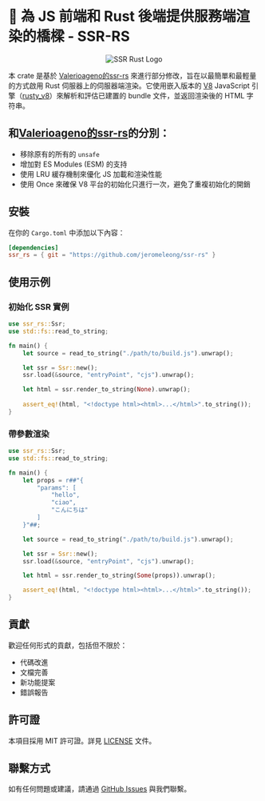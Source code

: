 # 🚀 為 JS 前端和 Rust 後端提供服務端渲染的橋樑 - SSR-RS

<p align="center">
  <img src="https://raw.githubusercontent.com/jeromeleong/ssr-rs/main/logo.png" alt="SSR Rust Logo">
</p>

本 crate 是基於 [Valerioageno的ssr-rs](https://github.com/Valerioageno/ssr-rs) 來進行部分修改，旨在以最簡單和最輕量的方式啟用 Rust 伺服器上的伺服器端渲染。它使用嵌入版本的 [V8](https://v8.dev/) JavaScript 引擎（<a href="https://github.com/denoland/rusty_v8" target="_blank">rusty_v8</a>）來解析和評估已建置的 bundle 文件，並返回渲染後的 HTML 字符串。

## 和[Valerioageno的ssr-rs](https://github.com/Valerioageno/ssr-rs)的分別：
- 移除原有的所有的 `unsafe`
- 增加對 ES Modules (ESM) 的支持
- 使用 LRU 緩存機制來優化 JS 加載和渲染性能
- 使用 Once 來確保 V8 平台的初始化只進行一次，避免了重複初始化的開銷

## 安裝

在你的 `Cargo.toml` 中添加以下內容：

```toml
[dependencies]
ssr_rs = { git = "https://github.com/jeromeleong/ssr-rs" }
```

## 使用示例

### 初始化 SSR 實例

```rust
use ssr_rs::Ssr;
use std::fs::read_to_string;

fn main() {
    let source = read_to_string("./path/to/build.js").unwrap();

    let ssr = Ssr::new();
    ssr.load(&source, "entryPoint", "cjs").unwrap();

    let html = ssr.render_to_string(None).unwrap();
    
    assert_eq!(html, "<!doctype html><html>...</html>".to_string());
}
```

### 帶參數渲染

```rust
use ssr_rs::Ssr;
use std::fs::read_to_string;

fn main() {
    let props = r##"{
        "params": [
            "hello",
            "ciao",
            "こんにちは"
        ]
    }"##;

    let source = read_to_string("./path/to/build.js").unwrap();

    let ssr = Ssr::new();
    ssr.load(&source, "entryPoint", "cjs").unwrap();

    let html = ssr.render_to_string(Some(props)).unwrap();

    assert_eq!(html, "<!doctype html><html>...</html>".to_string());
}
```

## 貢獻

歡迎任何形式的貢獻，包括但不限於：

- 代碼改進
- 文檔完善
- 新功能提案
- 錯誤報告

## 許可證

本項目採用 MIT 許可證。詳見 [LICENSE](https://github.com/jeromeleong/ssr-rs/blob/main/LICENSE_MIT) 文件。

## 聯繫方式

如有任何問題或建議，請通過 [GitHub Issues](https://github.com/jeromeleong/ssr-rs/issues) 與我們聯繫。

